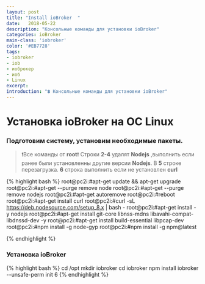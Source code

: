```yaml
---
layout: post
title: "Install ioBroker  "
date:   2018-05-22
description: "Консольные команды для установки ioBroker"
categories: ioBroker
main-class: 'iobroker'
color: '#EB7728'
tags:
- iobroker
- iob
- иоброкер
- иоб
- Linux 
excerpt:
introduction: "💲 Консольные команды для установки ioBroker"
---
```

# Установка ioBroker на OC Linux 
### Подготовим систему, установим необходимые пакеты.

>❗️Все команды от **root**❗️
>Строки **2-4** удалят **Nodejs** ,выполнить если ранее были установленны другие версии **Nodejs**.
>В **5** строке перезагрузка.
>**6** строка выполнить если не установлен **curl**

{% highlight bash %}
root@pc2i:#apt-get update && apt-get upgrade
root@pc2i:#apt-get --purge remove node
root@pc2i:#apt-get --purge remove nodejs
root@pc2i:#apt-get autoremove
root@pc2i:#reboot
root@pc2i:#apt-get install curl
root@pc2i:#curl -sL https://deb.nodesource.com/setup_8.x | bash -
root@pc2i:#apt-get install -y nodejs
root@pc2i:#apt-get install git-core libnss-mdns libavahi-compat-libdnssd-dev -y
root@pc2i:#apt-get install build-essential libpcap-dev
root@pc2i:#npm install -g node-gyp
root@pc2i:#npm install -g npm@latest

{% endhighlight %}

### Установка ioBroker

{% highlight bash %}
cd /opt
mkdir iobroker
cd iobroker
npm install iobroker --unsafe-perm
init 6
{% endhighlight %}
